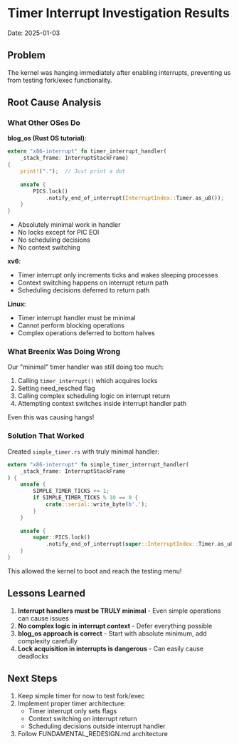 # Timer Interrupt Investigation Results

Date: 2025-01-03

## Problem
The kernel was hanging immediately after enabling interrupts, preventing us from testing fork/exec functionality.

## Root Cause Analysis

### What Other OSes Do

**blog_os (Rust OS tutorial)**:
```rust
extern "x86-interrupt" fn timer_interrupt_handler(
    _stack_frame: InterruptStackFrame)
{
    print!(".");  // Just print a dot
    
    unsafe {
        PICS.lock()
            .notify_end_of_interrupt(InterruptIndex::Timer.as_u8());
    }
}
```
- Absolutely minimal work in handler
- No locks except for PIC EOI
- No scheduling decisions
- No context switching

**xv6**:
- Timer interrupt only increments ticks and wakes sleeping processes
- Context switching happens on interrupt return path
- Scheduling decisions deferred to return path

**Linux**:
- Timer interrupt handler must be minimal
- Cannot perform blocking operations
- Complex operations deferred to bottom halves

### What Breenix Was Doing Wrong

Our "minimal" timer handler was still doing too much:
1. Calling `timer_interrupt()` which acquires locks
2. Setting need_resched flag 
3. Calling complex scheduling logic on interrupt return
4. Attempting context switches inside interrupt handler path

Even this was causing hangs!

### Solution That Worked

Created `simple_timer.rs` with truly minimal handler:
```rust
extern "x86-interrupt" fn simple_timer_interrupt_handler(
    _stack_frame: InterruptStackFrame
) {
    unsafe {
        SIMPLE_TIMER_TICKS += 1;
        if SIMPLE_TIMER_TICKS % 10 == 0 {
            crate::serial::write_byte(b'.');
        }
    }
    
    unsafe {
        super::PICS.lock()
            .notify_end_of_interrupt(super::InterruptIndex::Timer.as_u8());
    }
}
```

This allowed the kernel to boot and reach the testing menu!

## Lessons Learned

1. **Interrupt handlers must be TRULY minimal** - Even simple operations can cause issues
2. **No complex logic in interrupt context** - Defer everything possible
3. **blog_os approach is correct** - Start with absolute minimum, add complexity carefully
4. **Lock acquisition in interrupts is dangerous** - Can easily cause deadlocks

## Next Steps

1. Keep simple timer for now to test fork/exec
2. Implement proper timer architecture:
   - Timer interrupt only sets flags
   - Context switching on interrupt return
   - Scheduling decisions outside interrupt handler
3. Follow FUNDAMENTAL_REDESIGN.md architecture
